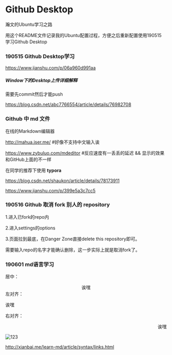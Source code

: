 # Github Desktop

瀚文的Ubuntu学习之路

用这个README文件记录我的Ubuntu配置过程，方便之后重新配置使用190515 学习Github Desktop

### 190515 Github Desktop学习

https://www.jianshu.com/p/06a960d991aa

##### Window下的Desktop上传详细解释

需要先commit然后才能push

<https://blog.csdn.net/abc7766554/article/details/76982708>

### Github 中 md 文件

在线的Markdown编辑器

http://mahua.jser.me/ #好像不支持中文输入诶

https://www.zybuluo.com/mdeditor #反应速度有一丢丢的延迟 && 显示的效果和GitHub上面的不一样

在同学的推荐下使用  **typora**

https://blog.csdn.net/shaukon/article/details/78173911

https://www.jianshu.com/p/399e5a3c7cc5



### 190516 Github 取消 fork 别人的 repository

1.进入已fork的repo内

2.进入settings的options

3.页面拉到最底，在Danger Zone直接delete this repository即可。

需要输入repo的名字才能确认删除，这一步实际上就是取消fork了。

### 190601 md语言学习
居中：
<center>诶嘿</center>
左对齐：
<p align="left">诶嘿</p>
右对齐：
<p align="right">诶嘿</p>


<img src="https://upload.wikimedia.org/wikipedia/commons/thumb/0/0f/Venn4.svg/150px-Venn4.svg.png" title="hanwen" alt="123"  />


http://xianbai.me/learn-md/article/syntax/links.html
